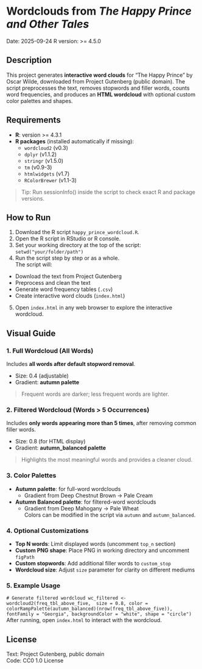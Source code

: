 # Wordclouds from *The Happy Prince and Other Tales*

Date: 2025-09-24
R version: >= 4.5.0

## Description
This project generates **interactive word clouds** for “The Happy Prince” by Oscar Wilde, downloaded from Project Gutenberg (public domain).
The script preprocesses the text, removes stopwords and filler words, counts word frequencies, and produces an **HTML wordcloud** with optional custom color palettes and shapes.

## Requirements
- **R**: version >= 4.3.1
- **R packages** (installed automatically if missing):
   - `wordcloud2` (v0.3)
   - `dplyr` (v1.1.2)
   - `stringr` (v1.5.0)
   - `tm` (v0.9-3)
   - `htmlwidgets` (v1.7)
   - `RColorBrewer` (v1.1-3)
> Tip: Run sessionInfo() inside the script to check exact R and package versions.

## How to Run
1. Download the R script `happy_prince_wordcloud.R`.
2. Open the R script in RStudio or R console.
3. Set your working directory at the top of the script: `setwd("your/folder/path")`
4. Run the script step by step or as a whole.  
   The script will:
- Download the text from Project Gutenberg
- Preprocess and clean the text
- Generate word frequency tables (`.csv`)
- Create interactive word clouds (`index.html`)
5. Open `index.html` in any web browser to explore the interactive wordcloud.

## Visual Guide
### 1. Full Wordcloud (All Words)    
Includes **all words after default stopword removal**.
- Size: 0.4 (adjustable)
- Gradient: **autumn palette**
> Frequent words are darker; less frequent words are lighter.

### 2. Filtered Wordcloud (Words > 5 Occurrences)  
Includes **only words appearing more than 5 times**, after removing common filler words.
- Size: 0.8 (for HTML display)
- Gradient: **autumn_balanced palette**
> Highlights the most meaningful words and provides a cleaner cloud.

### 3. Color Palettes  
- **Autumn palette**: for full-word wordclouds
   - Gradient from Deep Chestnut Brown → Pale Cream
- **Autumn Balanced palette**: for filtered-word wordclouds
   - Gradient from Deep Mahogany → Pale Wheat  
Colors can be modified in the script via `autumn` and `autumn_balanced`.

### 4. Optional Customizations  
- **Top N words**: Limit displayed words (uncomment `top_n` section)
- **Custom PNG shape**: Place PNG in working directory and uncomment `figPath`
- **Custom stopwords**: Add additional filler words to `custom_stop`
- **Wordcloud size**: Adjust `size` parameter for clarity on different mediums

### 5. Example Usage  
`# Generate filtered wordcloud
wc_filtered <- wordcloud2(freq_tbl_above_five, 
                          size = 0.8,
                          color = colorRampPalette(autumn_balanced)(nrow(freq_tbl_above_five)),
                          fontFamily = "Georgia",
                          backgroundColor = "white",
                          shape = "circle")`  
After running, open `index.html` to interact with the wordcloud.

## License  
Text: Project Gutenberg, public domain  
Code: CC0 1.0 License

